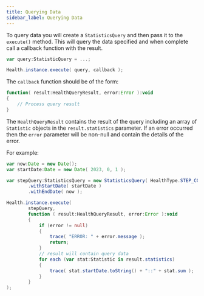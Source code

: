```yaml
---
title: Querying Data
sidebar_label: Querying Data
---
```


To query data you will create a `StatisticsQuery` and then pass it to the `execute()` method. This will query the data specified and when complete call a callback function with the result.

```actionscript
var query:StatisticQuery = ...;

Health.instance.execute( query, callback );
```

The `callback` function should be of the form:

```actionscript
function( result:HealthQueryResult, error:Error ):void
{
    // Process query result
}
```

The `HealthQueryResult` contains the result of the query including an array of `Statistic` objects in the `result.statistics` parameter. If an error occurred then the `error` parameter will be non-null and contain the details of the error.


For example:

```actionscript
var now:Date = new Date();
var startDate:Date = new Date( 2023, 0, 1 );

var stepQuery:StatisticsQuery = new StatisticsQuery( HealthType.STEP_COUNT )
        .withStartDate( startDate )
        .withEndDate( now );

Health.instance.execute(
        stepQuery,
        function ( result:HealthQueryResult, error:Error ):void
        {
            if (error != null)
            {
                trace( "ERROR: " + error.message );
                return;
            }
            // result will contain query data
            for each (var stat:Statistic in result.statistics)
            {
                trace( stat.startDate.toString() + "::" + stat.sum );
            }
        }
);
```


